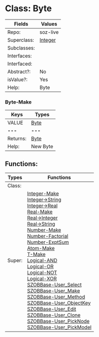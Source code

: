 
# Class:	Byte

| Fields | Values |
| --------- | --------- |
| Repo: | soz-live |
| Superclass: | [Integer](Integer.html) |
| Subclasses: |  |
| Interfaces: |  |
| Interfaced: |  |
| Abstract?: | No |
| isValue?: | Yes |
| Help: | Byte |

### Byte-Make

| Keys | Types |
| --------- | --------- |
| VALUE | [Byte](Byte.html) |
| **---** | **---** |
| Returns: | [Byte](Byte.html) |
| Help: | New Byte |


## Functions:

| Types | Functions |
| --------- | --------- |
| Class: |  |
| Super: | [Integer-Make](Integer.html) <br> [Integer->String](Integer.html) <br> [Integer->Real](Integer.html) <br> [Real-Make](Real.html) <br> [Real->Integer](Real.html) <br> [Real->String](Real.html) <br> [Number-Make](Number.html) <br> [Number-Factorial](Number.html) <br> [Number-ExptSum](Number.html) <br> [Atom-Make](Atom.html) <br> [T-Make](T.html) <br> [Logical-AND](Logical.html) <br> [Logical-OR](Logical.html) <br> [Logical-NOT](Logical.html) <br> [Logical-XOR](Logical.html) <br> [SZOBBase-User_Select](SZOBBase.html) <br> [SZOBBase-User_Make](SZOBBase.html) <br> [SZOBBase-User_Method](SZOBBase.html) <br> [SZOBBase-User_ObjectKey](SZOBBase.html) <br> [SZOBBase-User_Edit](SZOBBase.html) <br> [SZOBBase-User_Clone](SZOBBase.html) <br> [SZOBBase-User_PickNode](SZOBBase.html) <br> [SZOBBase-User_PickModel](SZOBBase.html) |


